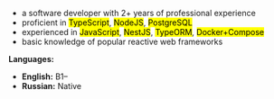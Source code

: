 - a software developer with 2+ years of professional experience
- proficient in <mark>TypeScript</mark>, <mark>NodeJS</mark>, <mark>PostgreSQL</mark>
- experienced in <mark>JavaScript</mark>, <mark>NestJS</mark>, <mark>TypeORM</mark>, <mark>Docker+Compose</mark>
- basic knowledge of popular reactive web frameworks

**Languages:**

- **English:** B1–
- **Russian:** Native
